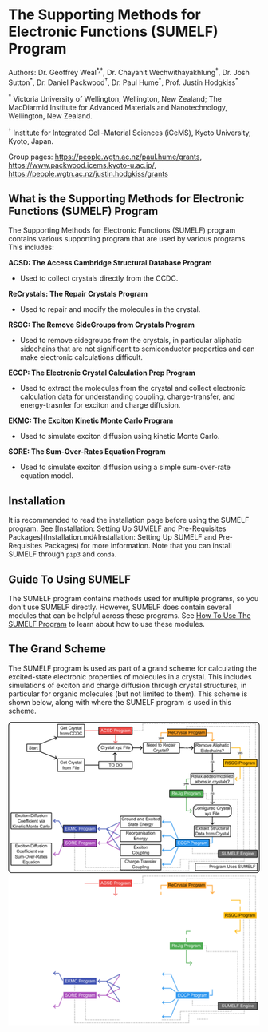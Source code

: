 # The Supporting Methods for Electronic Functions (SUMELF) Program

Authors: Dr. Geoffrey Weal<sup>\*,†</sup>, Dr. Chayanit Wechwithayakhlung<sup>†</sup>, Dr. Josh Sutton<sup>\*</sup>, Dr. Daniel Packwood<sup>†</sup>, Dr. Paul Hume<sup>\*</sup>, Prof. Justin Hodgkiss<sup>\*</sup>

<sup>\*</sup> Victoria University of Wellington, Wellington, New Zealand; The MacDiarmid Institute for Advanced Materials and Nanotechnology, Wellington, New Zealand. 

<sup>†</sup> Institute for Integrated Cell-Material Sciences (iCeMS), Kyoto University, Kyoto, Japan.

Group pages: https://people.wgtn.ac.nz/paul.hume/grants, https://www.packwood.icems.kyoto-u.ac.jp/, https://people.wgtn.ac.nz/justin.hodgkiss/grants


## What is the Supporting Methods for Electronic Functions (SUMELF) Program

The Supporting Methods for Electronic Functions (SUMELF) program contains various supporting program that are used by various programs. This includes:


**ACSD: The Access Cambridge Structural Database Program**

* Used to collect crystals directly from the CCDC. 


**ReCrystals: The Repair Crystals Program**

* Used to repair and modify the molecules in the crystal.


**RSGC: The Remove SideGroups from Crystals Program**

* Used to remove sidegroups from the crystals, in particular aliphatic sidechains that are not significant to semiconductor properties and can make electronic calculations difficult. 


**ECCP: The Electronic Crystal Calculation Prep Program**

* Used to extract the molecules from the crystal and collect electronic calculation data for understanding coupling, charge-transfer, and energy-trasnfer for exciton and charge diffusion.


**EKMC: The Exciton Kinetic Monte Carlo Program**

* Used to simulate exciton diffusion using kinetic Monte Carlo.


**SORE: The Sum-Over-Rates Equation Program**

* Used to simulate exciton diffusion using a simple sum-over-rate equation model. 


## Installation

It is recommended to read the installation page before using the SUMELF program. See [Installation: Setting Up SUMELF and Pre-Requisites Packages](Installation.md#Installation: Setting Up SUMELF and Pre-Requisites Packages) for more information. Note that you can install SUMELF through ``pip3`` and ``conda``. 

## Guide To Using SUMELF

The SUMELF program contains methods used for multiple programs, so you don't use SUMELF directly. However, SUMELF does contain several modules that can be helpful across these programs. See [How To Use The SUMELF Program](Using_The_SUMELF_Program.md) to learn about how to use these modules. 

## The Grand Scheme

The SUMELF program is used as part of a grand scheme for calculating the excited-state electronic properties of molecules in a crystal. This includes simulations of exciton and charge diffusion through crystal structures, in particular for organic molecules (but not limited to them). This scheme is shown below, along with where the SUMELF program is used in this scheme. 

<img alt="Schematic of Grand Scheme" src="Shared_Images/Grand_Scheme/Grand_Scheme.png?raw=true#only-light" />
<img alt="Schematic of Grand Scheme" src="Shared_Images/Grand_Scheme/Grand_Scheme_Dark.png?raw=true#only-dark" />
